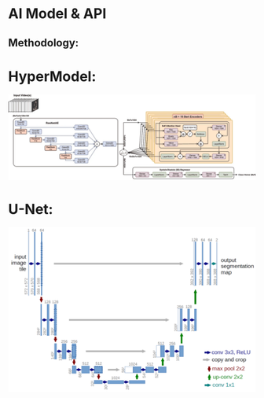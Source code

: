# AI Model & API

## Methodology:

# HyperModel:
<img src="/Media/HyperModel.png"/>

# U-Net:
<img src="/Media/U-Net.png"/>
